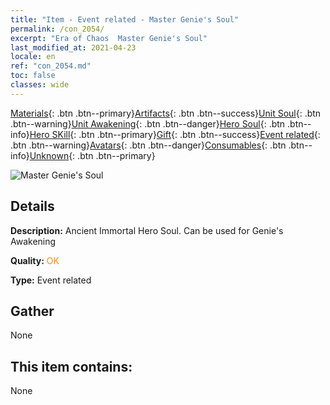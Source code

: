 ```yaml
---
title: "Item - Event related - Master Genie's Soul"
permalink: /con_2054/
excerpt: "Era of Chaos  Master Genie's Soul"
last_modified_at: 2021-04-23
locale: en
ref: "con_2054.md"
toc: false
classes: wide
---
```

 [Materials](/Items/){: .btn .btn--primary}[Artifacts](/Items/Artifacts/){: .btn .btn--success}[Unit Soul](/Items/UnitSoul/){: .btn .btn--warning}[Unit Awakening](/Items/UnitAwakening/){: .btn .btn--danger}[Hero Soul](/Items/HeroSoul/){: .btn .btn--info}[Hero SKill](/Items/HeroSkill/){: .btn .btn--primary}[Gift](/Items/Gift/){: .btn .btn--success}[Event related](/Items/Events/){: .btn .btn--warning}[Avatars](/Items/Avatars/){: .btn .btn--danger}[Consumables](/Items/Consumables/){: .btn .btn--info}[Unknown](/Items/Unknown/){: .btn .btn--primary}

 ![Master Genie's Soul](/images/t/juexing_605.jpg)

## Details
 **Description:** Ancient Immortal Hero Soul. Can be used for Genie's Awakening

 **Quality:** <span style="color: #FF8C00">OK</span>

 **Type:** Event related

## Gather

  None

## This item contains:

  None

